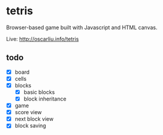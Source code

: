 # tetris
Browser-based game built with Javascript and HTML canvas.

Live: http://oscarliu.info/tetris

## todo
- [x] board
- [x] cells
- [x] blocks
  - [x] basic blocks
  - [x] block inheritance
- [x] game
- [x] score view
- [x] next block view
- [x] block saving
